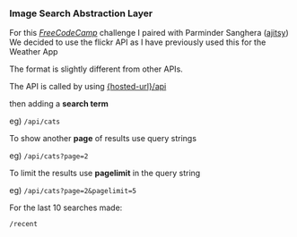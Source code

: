 ### Image Search Abstraction Layer

For this [*FreeCodeCamp*](http://freecodecamp.org) challenge I paired with Parminder Sanghera ([ajitsy](https://www.freecodecamp.org/ajitsy))
We decided to use the flickr API as I have previously used this for the Weather App

The format is slightly different from other APIs.

The API is called by using
[{hosted-url}/api](https://img-abstraction-layer-jb-ps.herokuapp.com/api/)

then adding a **search term**

eg) `/api/cats`

To show another **page** of results use query strings

eg) `/api/cats?page=2`

To limit the results use **pagelimit** in the query string

eg) `/api/cats?page=2&pagelimit=5`

For the last 10 searches made:

`/recent`
